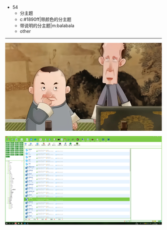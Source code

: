 - 54
	- 分主题
	- c:#1890ff|带颜色的分主题
	- 带说明的分主题|m:balabala
	- other
	
	
***
![hahaha.jpg](./imgs/hahaha.jpg)

![clip.jpg](./imgs/clip.jpg)